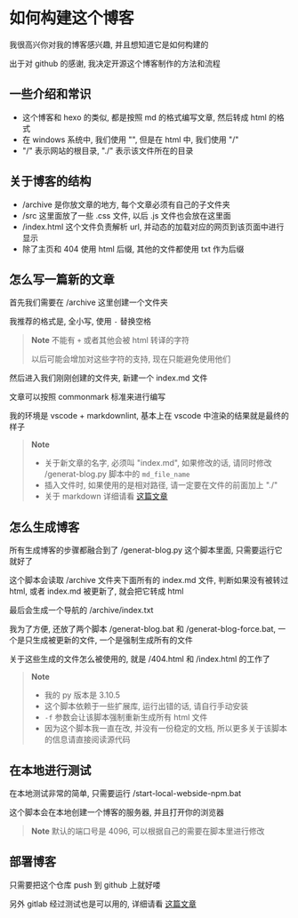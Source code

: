 # 如何构建这个博客

我很高兴你对我的博客感兴趣, 并且想知道它是如何构建的

出于对 github 的感谢, 我决定开源这个博客制作的方法和流程

## 一些介绍和常识

* 这个博客和 hexo 的类似, 都是按照 md 的格式编写文章, 然后转成 html 的格式
* 在 windows 系统中, 我们使用 "\", 但是在 html 中, 我们使用 "/"
* "/" 表示网站的根目录, "./" 表示该文件所在的目录

## 关于博客的结构

* /archive 是你放文章的地方, 每个文章必须有自己的子文件夹
* /src 这里面放了一些 .css 文件, 以后 .js 文件也会放在这里面
* /index.html 这个文件负责解析 url, 并动态的加载对应的网页到该页面中进行显示
* 除了主页和 404 使用 html 后缀, 其他的文件都使用 txt 作为后缀

## 怎么写一篇新的文章

首先我们需要在 /archive 这里创建一个文件夹

我推荐的格式是, 全小写, 使用 `-` 替换空格

> **Note** 不能有 `+` 或者其他会被 html 转译的字符
>
> 以后可能会增加对这些字符的支持, 现在只能避免使用他们

然后进入我们刚刚创建的文件夹, 新建一个 index.md 文件

文章可以按照 commonmark 标准来进行编写

我的环境是 vscode + markdownlint, 基本上在 vscode 中渲染的结果就是最终的样子

> **Note**
>
> * 关于新文章的名字, 必须叫 "index.md", 如果修改的话, 请同时修改 /generat-blog.py 脚本中的 `md_file_name`
> * 插入文件时, 如果使用的是相对路径, 请一定要在文件的前面加上 "./"
> * 关于 markdown 详细请看 [这篇文章](/?blog-markdown-extensions)

## 怎么生成博客

所有生成博客的步骤都融合到了 /generat-blog.py 这个脚本里面, 只需要运行它就好了

这个脚本会读取 /archive 文件夹下面所有的 index.md 文件, 判断如果没有被转过 html, 或者 index.md 被更新了, 就会把它转成 html

最后会生成一个导航的 /archive/index.txt

我为了方便, 还放了两个脚本 /generat-blog.bat 和 /generat-blog-force.bat, 一个是只生成被更新的文件, 一个是强制生成所有的文件

关于这些生成的文件怎么被使用的, 就是 /404.html 和 /index.html 的工作了

> **Note**
>
> * 我的 py 版本是 3.10.5
> * 这个脚本依赖于一些扩展库, 运行出错的话, 请自行手动安装
> * `-f` 参数会让该脚本强制重新生成所有 html 文件
> * 因为这个脚本我一直在改, 并没有一份稳定的文档, 所以更多关于该脚本的信息请直接阅读源代码

## 在本地进行测试

在本地测试非常的简单, 只需要运行 /start-local-webside-npm.bat

这个脚本会在本地创建一个博客的服务器, 并且打开你的浏览器

> **Note** 默认的端口号是 4096, 可以根据自己的需要在脚本里进行修改

## 部署博客

只需要把这个仓库 push 到 github 上就好喽

另外 gitlab 经过测试也是可以用的, 详细请看 [这篇文章](/?move-this-blog-from-github-to-gitlab)
